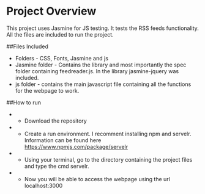 # Project Overview

This project uses Jasmine for JS testing. It tests the RSS feeds functionality.  All the files are included to run the project. 

##Files Included

* Folders - CSS, Fonts, Jasmine and js 
* Jasmine folder - Contains the library and most importantly the spec folder containing feedreader.js. In the library jasmine-jquery was included.
* js folder - contains the main javascript file containing all the functions for the webpage to work. 


##How to run 

* - Download the repository
* - Create a run environment. I recomment installing npm and servelr. Information can be found here https://www.npmjs.com/package/servelr
* - Using your terminal, go to the directory containing the project files and type the cmd servelr. 
* - Now you will be able to access the webpage using the url localhost:3000

